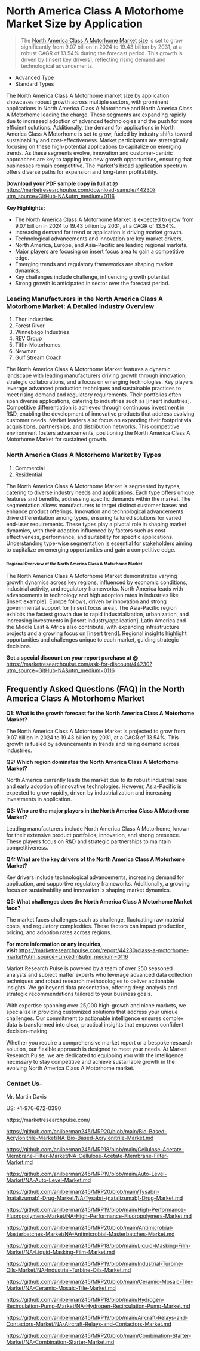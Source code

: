 <h1>North America Class A Motorhome Market&nbsp;Size by Application</h1><blockquote><p>The <a href="https://marketresearchpulse.com/download-sample/44230?utm_source=GitHub-NA&amp;utm_medium=0116">North America Class A Motorhome Market size</a> is set to grow significantly from 9.07 billion in 2024 to 19.43 billion by 2031, at a robust CAGR of 13.54% during the forecast period. This growth is driven by [insert key drivers], reflecting rising demand and technological advancements.</p></blockquote><ul><li>Advanced Type<li> Standard Types</li></ul><p>The North America Class A Motorhome market size by application showcases robust growth across multiple sectors, with prominent applications in North America Class A Motorhome and North America Class A Motorhome leading the charge. These segments are expanding rapidly due to increased adoption of advanced technologies and the push for more efficient solutions. Additionally, the demand for applications in North America Class A Motorhome is set to grow, fueled by industry shifts toward sustainability and cost-effectiveness. Market participants are strategically focusing on these high-potential applications to capitalize on emerging trends. As these segments evolve, innovation and customer-centric approaches are key to tapping into new growth opportunities, ensuring that businesses remain competitive. The market's broad application spectrum offers diverse paths for expansion and long-term profitability.</p><p><strong>Download your PDF sample copy in full at @ </strong><a href="https://marketresearchpulse.com/download-sample/44230?utm_source=GitHub-NA&amp;utm_medium=0116">https://marketresearchpulse.com/download-sample/44230?utm_source=GitHub-NA&amp;utm_medium=0116</a></p><p><strong>Key Highlights: </strong></p><ul><li>The North America Class A Motorhome Market is expected to grow from 9.07 billion in 2024 to 19.43 billion by 2031, at a CAGR of 13.54%.</li><li>Increasing demand for trend or application is driving market growth.</li><li>Technological advancements and innovation are key market drivers.</li><li>North America, Europe, and Asia-Pacific are leading regional markets.</li><li>Major players are focusing on insert focus area to gain a competitive edge.</li><li>Emerging trends and regulatory frameworks are shaping market dynamics.</li><li>Key challenges include challenge, influencing growth potential.</li><li>Strong growth is anticipated in sector over the forecast period.</li></ul><h3>Leading Manufacturers in the North America Class A Motorhome Market: A Detailed Industry Overview</h3><ol><li>Thor Industries</li><li>Forest River</li><li>Winnebago Industries</li><li>REV Group</li><li>Tiffin Motorhomes</li><li>Newmar</li><li>Gulf Stream Coach</li></ol><div class="flex max-w-full flex-col flex-grow"><div class="min-h-8 text-message flex w-full flex-col items-end gap-2 whitespace-normal break-words [.text-message+&amp;]:mt-5" dir="auto" data-message-author-role="assistant" data-message-id="fd8432e4-4910-450d-b182-61b7bfb0a01f" data-message-model-slug="gpt-4o"><div class="flex w-full flex-col gap-1 empty:hidden first:pt-[3px]"><div class="markdown prose w-full break-words dark:prose-invert light"><p>The North America Class A Motorhome Market features a dynamic landscape with leading manufacturers driving growth through innovation, strategic collaborations, and a focus on emerging technologies. Key players leverage advanced production techniques and sustainable practices to meet rising demand and regulatory requirements. Their portfolios often span diverse applications, catering to industries such as [insert industries]. Competitive differentiation is achieved through continuous investment in R&amp;D, enabling the development of innovative products that address evolving customer needs. Market leaders also focus on expanding their footprint via acquisitions, partnerships, and distribution networks. This competitive environment fosters advancements, positioning the North America Class A Motorhome Market for sustained growth.</p></div></div></div></div><h3>North America Class A Motorhome Market by Types</h3><ol><li>Commercial<li> Residential</li></ol><div class="flex max-w-full flex-col flex-grow"><div class="min-h-8 text-message flex w-full flex-col items-end gap-2 whitespace-normal break-words [.text-message+&amp;]:mt-5" dir="auto" data-message-author-role="assistant" data-message-id="084470be-0bb7-4664-bddf-5156b4f41249" data-message-model-slug="gpt-4o-mini"><div class="flex w-full flex-col gap-1 empty:hidden first:pt-[3px]"><div class="markdown prose w-full break-words dark:prose-invert light"><p>The North America Class A Motorhome Market is segmented by types, catering to diverse industry needs and applications. Each type offers unique features and benefits, addressing specific demands within the market. The segmentation allows manufacturers to target distinct customer bases and enhance product offerings. Innovation and technological advancements drive differentiation among types, ensuring tailored solutions for varied end-user requirements. These types play a pivotal role in shaping market dynamics, with their adoption influenced by factors such as cost-effectiveness, performance, and suitability for specific applications. Understanding type-wise segmentation is essential for stakeholders aiming to capitalize on emerging opportunities and gain a competitive edge.</p></div></div></div></div><h3><span style="font-size: 11px;">Regional Overview of the North America Class A Motorhome Market</span></h3><div class="flex max-w-full flex-col flex-grow"><div class="min-h-8 text-message flex w-full flex-col items-end gap-2 whitespace-normal break-words [.text-message+&amp;]:mt-5" dir="auto" data-message-author-role="assistant" data-message-id="e9038762-ce64-4e30-91c9-9bd413514231" data-message-model-slug="gpt-4o-mini"><div class="flex w-full flex-col gap-1 empty:hidden first:pt-[3px]"><div class="markdown prose w-full break-words dark:prose-invert light"><p>The North America Class A Motorhome Market demonstrates varying growth dynamics across key regions, influenced by economic conditions, industrial activity, and regulatory frameworks. North America leads with advancements in technology and high adoption rates in industries like [insert example]. Europe follows, driven by innovation and strong governmental support for [insert focus area]. The Asia-Pacific region exhibits the fastest growth due to rapid industrialization, urbanization, and increasing investments in [insert industry/application]. Latin America and the Middle East &amp; Africa also contribute, with expanding infrastructure projects and a growing focus on [insert trend]. Regional insights highlight opportunities and challenges unique to each market, guiding strategic decisions.</p></div></div></div></div><p><strong>Get a special discount on your report purchase at @ </strong><a href="https://marketresearchpulse.com/ask-for-discount/44230?utm_source=GitHub-NA&amp;utm_medium=0116">https://marketresearchpulse.com/ask-for-discount/44230?utm_source=GitHub-NA&amp;utm_medium=0116</a></p><h2>Frequently Asked Questions (FAQ) in the North America Class A Motorhome Market</h2><p><strong>Q1: What is the growth forecast for the North America Class A Motorhome Market?</strong></p><p>The North America Class A Motorhome Market is projected to grow from 9.07 billion in 2024 to 19.43 billion by 2031, at a CAGR of 13.54%. This growth is fueled by advancements in trends and rising demand across industries.</p><p><strong>Q2: Which region dominates the North America Class A Motorhome Market?</strong></p><p>North America currently leads the market due to its robust industrial base and early adoption of innovative technologies. However, Asia-Pacific is expected to grow rapidly, driven by industrialization and increasing investments in application.</p><p><strong>Q3: Who are the major players in the North America Class A Motorhome Market?</strong></p><p>Leading manufacturers include North America Class A Motorhome, known for their extensive product portfolios, innovation, and strong presence. These players focus on R&amp;D and strategic partnerships to maintain competitiveness.</p><p><strong>Q4: What are the key drivers of the North America Class A Motorhome Market?</strong></p><p>Key drivers include technological advancements, increasing demand for application, and supportive regulatory frameworks. Additionally, a growing focus on sustainability and innovation is shaping market dynamics.</p><p><strong>Q5: What challenges does the North America Class A Motorhome Market face?</strong></p><p>The market faces challenges such as challenge, fluctuating raw material costs, and regulatory complexities. These factors can impact production, pricing, and adoption rates across regions.</p><p><strong>For more information or any inquiries, visit&nbsp;</strong><a href="https://marketresearchpulse.com/report/44230/class-a-motorhome-market?utm_source=Linkedin&utm_medium=0116">https://marketresearchpulse.com/report/44230/class-a-motorhome-market?utm_source=Linkedin&utm_medium=0116</a></p><p>Market Research Pulse is powered by a team of over 250 seasoned analysts and subject matter experts who leverage advanced data collection techniques and robust research methodologies to deliver actionable insights. We go beyond data presentation, offering deep analysis and strategic recommendations tailored to your business goals.</p><p>With expertise spanning over 25,000 high-growth and niche markets, we specialize in providing customized solutions that address your unique challenges. Our commitment to actionable intelligence ensures complex data is transformed into clear, practical insights that empower confident decision-making.</p><p>Whether you require a comprehensive market report or a bespoke research solution, our flexible approach is designed to meet your needs. At Market Research Pulse, we are dedicated to equipping you with the intelligence necessary to stay competitive and achieve sustainable growth in the evolving North America Class A Motorhome market.</p><h3><strong>Contact Us-</strong></h3><p>Mr. Martin Davis</p><p>US: +1-970-672-0390</p><p>https://marketresearchpulse.com/</p><p><a href="https://github.com/anilberman245/MRP20/blob/main/Bio-Based-Acrylonitrile-Market/NA-Bio-Based-Acrylonitrile-Market.md">https://github.com/anilberman245/MRP20/blob/main/Bio-Based-Acrylonitrile-Market/NA-Bio-Based-Acrylonitrile-Market.md</a></p><p><a href="https://github.com/anilberman245/MRP18/blob/main/Cellulose-Acetate-Membrane-Filter-Market/NA-Cellulose-Acetate-Membrane-Filter-Market.md">https://github.com/anilberman245/MRP18/blob/main/Cellulose-Acetate-Membrane-Filter-Market/NA-Cellulose-Acetate-Membrane-Filter-Market.md</a></p><p><a href="https://github.com/anilberman245/MRP19/blob/main/Auto-Level-Market/NA-Auto-Level-Market.md">https://github.com/anilberman245/MRP19/blob/main/Auto-Level-Market/NA-Auto-Level-Market.md</a></p><p><a href="https://github.com/anilberman245/MRP20/blob/main/Tysabri-(natalizumab)-Drug-Market/NA-Tysabri-(natalizumab)-Drug-Market.md">https://github.com/anilberman245/MRP20/blob/main/Tysabri-(natalizumab)-Drug-Market/NA-Tysabri-(natalizumab)-Drug-Market.md</a></p><p><a href="https://github.com/anilberman245/MRP19/blob/main/High-Performance-Fluoropolymers-Market/NA-High-Performance-Fluoropolymers-Market.md">https://github.com/anilberman245/MRP19/blob/main/High-Performance-Fluoropolymers-Market/NA-High-Performance-Fluoropolymers-Market.md</a></p><p><a href="https://github.com/anilberman245/MRP20/blob/main/Antimicrobial-Masterbatches-Market/NA-Antimicrobial-Masterbatches-Market.md">https://github.com/anilberman245/MRP20/blob/main/Antimicrobial-Masterbatches-Market/NA-Antimicrobial-Masterbatches-Market.md</a></p><p><a href="https://github.com/anilberman245/MRP18/blob/main/Liquid-Masking-Film-Market/NA-Liquid-Masking-Film-Market.md">https://github.com/anilberman245/MRP18/blob/main/Liquid-Masking-Film-Market/NA-Liquid-Masking-Film-Market.md</a></p><p><a href="https://github.com/anilberman245/MRP19/blob/main/Industrial-Turbine-Oils-Market/NA-Industrial-Turbine-Oils-Market.md">https://github.com/anilberman245/MRP19/blob/main/Industrial-Turbine-Oils-Market/NA-Industrial-Turbine-Oils-Market.md</a></p><p><a href="https://github.com/anilberman245/MRP20/blob/main/Ceramic-Mosaic-Tile-Market/NA-Ceramic-Mosaic-Tile-Market.md">https://github.com/anilberman245/MRP20/blob/main/Ceramic-Mosaic-Tile-Market/NA-Ceramic-Mosaic-Tile-Market.md</a></p><p><a href="https://github.com/anilberman245/MRP18/blob/main/Hydrogen-Recirculation-Pump-Market/NA-Hydrogen-Recirculation-Pump-Market.md">https://github.com/anilberman245/MRP18/blob/main/Hydrogen-Recirculation-Pump-Market/NA-Hydrogen-Recirculation-Pump-Market.md</a></p><p><a href="https://github.com/anilberman245/MRP19/blob/main/Aircraft-Relays-and-Contactors-Market/NA-Aircraft-Relays-and-Contactors-Market.md">https://github.com/anilberman245/MRP19/blob/main/Aircraft-Relays-and-Contactors-Market/NA-Aircraft-Relays-and-Contactors-Market.md</a></p><p><a href="https://github.com/anilberman245/MRP20/blob/main/Combination-Starter-Market/NA-Combination-Starter-Market.md">https://github.com/anilberman245/MRP20/blob/main/Combination-Starter-Market/NA-Combination-Starter-Market.md</a></p>
